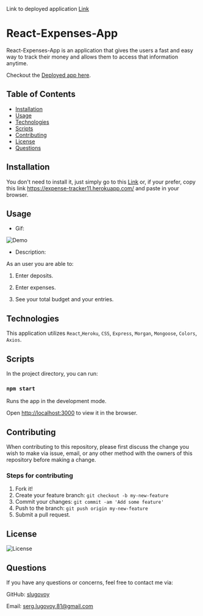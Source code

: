 Link to deployed application [Link](https://expense-tracker11.herokuapp.com/)

# React-Expenses-App

React-Expenses-App is an application  that gives the users  a fast and easy way to track their money and allows them to access that information anytime. 

Checkout the [Deployed app here](https://expense-tracker11.herokuapp.com/).

## Table of Contents
* [Installation](#installation)
* [Usage](#usage)
* [Technologies](#technologies)
* [Scripts](#Scripts)
* [Contributing](#contributing)
* [License](#license)
* [Questions](#questions)

## Installation

You don't need to install it, just simply go to this [Link](https://expense-tracker11.herokuapp.com/) or, if your prefer, copy this link https://expense-tracker11.herokuapp.com/ and paste in your browser.


## Usage

* Gif:

![Demo](./public/EmployeeDir.gif)


* Description:

As an user you are able to:

1. Enter deposits.

2. Enter expenses.

3. See your total budget and your entries.

## Technologies

This application utilizes `React`,`Heroku`, `CSS`, `Express`, `Morgan`, `Mongoose`, `Colors`, `Axios`.

## Scripts

In the project directory, you can run:

### `npm start`

Runs the app in the development mode.

Open [http://localhost:3000](http://localhost:3000) to view it in the browser.


## Contributing

When contributing to this repository, please first discuss the change you wish to make via issue, email, or any other method with the owners of this repository before making a change.

### Steps for contributing
1. Fork it!
2. Create your feature branch: `git checkout -b my-new-feature`
3. Commit your changes: `git commit -am 'Add some feature'`
4. Push to the branch: `git push origin my-new-feature`
5. Submit a pull request.


## License


![License](https://img.shields.io/badge/License-MIT-blue)


## Questions

If you have any questions or concerns, feel free to contact me via:

GitHub: [slugovoy](https://github.com/slugovoy)

Email: serg.lugovoy.81@gmail.com